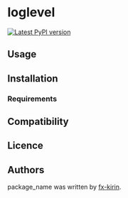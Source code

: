 loglevel
========

[![Latest PyPI version](https://img.shields.io/pypi/v/package_name.svg)](https://pypi.python.org/pypi/package_name)

Usage
-----

Installation
------------

### Requirements

Compatibility
-------------

Licence
-------

Authors
-------

package\_name was written by [fx-kirin](fx.kirin@gmail.com).
